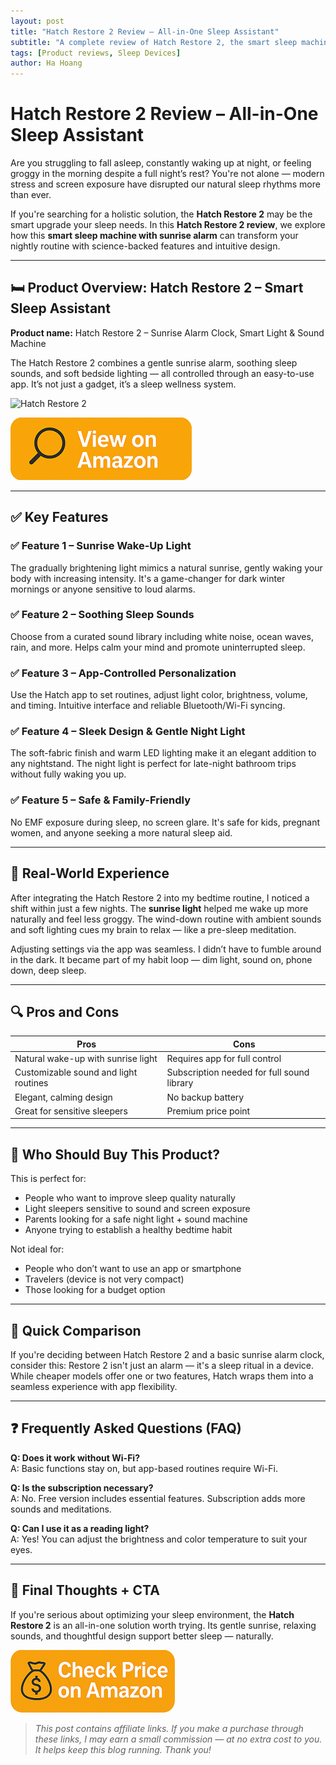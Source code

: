 ```yaml
---
layout: post
title: "Hatch Restore 2 Review – All-in-One Sleep Assistant"
subtitle: "A complete review of Hatch Restore 2, the smart sleep machine with sunrise alarm that’s redefining bedtime routines."
tags: [Product reviews, Sleep Devices]
author: Ha Hoang
---
```


# Hatch Restore 2 Review – All-in-One Sleep Assistant

Are you struggling to fall asleep, constantly waking up at night, or feeling groggy in the morning despite a full night’s rest? You're not alone — modern stress and screen exposure have disrupted our natural sleep rhythms more than ever.

If you're searching for a holistic solution, the **Hatch Restore 2** may be the smart upgrade your sleep needs. In this **Hatch Restore 2 review**, we explore how this **smart sleep machine with sunrise alarm** can transform your nightly routine with science-backed features and intuitive design.

---

## 🛏️ Product Overview: Hatch Restore 2 – Smart Sleep Assistant

**Product name:** Hatch Restore 2 – Sunrise Alarm Clock, Smart Light & Sound Machine

The Hatch Restore 2 combines a gentle sunrise alarm, soothing sleep sounds, and soft bedside lighting — all controlled through an easy-to-use app. It’s not just a gadget, it’s a sleep wellness system.

![Hatch Restore 2](https://m.media-amazon.com/images/I/819o21WSPiL._AC_SL1500_.jpg)

[![View on Amazon](/assets/img/view.png)](https://amzn.to/3YDKuhx?tag=havan07-20)

---

## ✅ Key Features

### ✅ Feature 1 – Sunrise Wake-Up Light  
The gradually brightening light mimics a natural sunrise, gently waking your body with increasing intensity. It's a game-changer for dark winter mornings or anyone sensitive to loud alarms.

### ✅ Feature 2 – Soothing Sleep Sounds  
Choose from a curated sound library including white noise, ocean waves, rain, and more. Helps calm your mind and promote uninterrupted sleep.

### ✅ Feature 3 – App-Controlled Personalization  
Use the Hatch app to set routines, adjust light color, brightness, volume, and timing. Intuitive interface and reliable Bluetooth/Wi-Fi syncing.

### ✅ Feature 4 – Sleek Design & Gentle Night Light  
The soft-fabric finish and warm LED lighting make it an elegant addition to any nightstand. The night light is perfect for late-night bathroom trips without fully waking you up.

### ✅ Feature 5 – Safe & Family-Friendly  
No EMF exposure during sleep, no screen glare. It's safe for kids, pregnant women, and anyone seeking a more natural sleep aid.

---

## 💬 Real-World Experience

After integrating the Hatch Restore 2 into my bedtime routine, I noticed a shift within just a few nights. The **sunrise light** helped me wake up more naturally and feel less groggy. The wind-down routine with ambient sounds and soft lighting cues my brain to relax — like a pre-sleep meditation.

Adjusting settings via the app was seamless. I didn’t have to fumble around in the dark. It became part of my habit loop — dim light, sound on, phone down, deep sleep.

---

## 🔍 Pros and Cons

| Pros | Cons |
|------|------|
| Natural wake-up with sunrise light | Requires app for full control |
| Customizable sound and light routines | Subscription needed for full sound library |
| Elegant, calming design | No backup battery |
| Great for sensitive sleepers | Premium price point |

---

## 👥 Who Should Buy This Product?

This is perfect for:

- People who want to improve sleep quality naturally  
- Light sleepers sensitive to sound and screen exposure  
- Parents looking for a safe night light + sound machine  
- Anyone trying to establish a healthy bedtime habit

Not ideal for:

- People who don’t want to use an app or smartphone  
- Travelers (device is not very compact)  
- Those looking for a budget option

---

## 🔄 Quick Comparison

If you're deciding between Hatch Restore 2 and a basic sunrise alarm clock, consider this: Restore 2 isn't just an alarm — it's a sleep ritual in a device. While cheaper models offer one or two features, Hatch wraps them into a seamless experience with app flexibility.

---

## ❓ Frequently Asked Questions (FAQ)

**Q: Does it work without Wi-Fi?**  
A: Basic functions stay on, but app-based routines require Wi-Fi.

**Q: Is the subscription necessary?**  
A: No. Free version includes essential features. Subscription adds more sounds and meditations.

**Q: Can I use it as a reading light?**  
A: Yes! You can adjust the brightness and color temperature to suit your eyes.

---

## 🎯 Final Thoughts + CTA

If you're serious about optimizing your sleep environment, the **Hatch Restore 2** is an all-in-one solution worth trying. Its gentle sunrise, relaxing sounds, and thoughtful design support better sleep — naturally.

[![Check Price on Amazon](/assets/img/checkprice.png)](https://amzn.to/3YDKuhx?tag=havan07-20)

> *This post contains affiliate links. If you make a purchase through these links, I may earn a small commission — at no extra cost to you. It helps keep this blog running. Thank you!*
